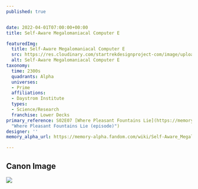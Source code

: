 ```yaml
---
published: true


date: 2022-04-01T07:00:00+00:00
title: Self-Aware Megalomaniacal Computer E

featuredImg:
  title: Self-Aware Megalomaniacal Computer E
  src: https://res.cloudinary.com/startrekdesignproject-com/image/upload/v1649270424/Megalomeniacal-Computer-E.png
  alt: Self-Aware Megalomaniacal Computer E
taxonomy:
  time: 2300s
  quadrants: Alpha
  universes:
  - Prime
  affiliations:
  - Daystrom Institute
  types:
  - Science/Research
  franchise: Lower Decks
primary_reference: S02E07 [Where Pleasant Fountains Lie](https://memory-alpha.fandom.com/wiki/Where_Pleasant_Fountains_Lie_(episode)
  "Where Pleasant Fountains Lie (episode)")
designer: ''
memory_alpha_url: https://memory-alpha.fandom.com/wiki/Self-Aware_Megalomaniacal_Computer_Storage

---
```

## Canon Image

![](https://res.cloudinary.com/startrekdesignproject-com/image/upload/v1649270425/Self-Aware-Megalomeniacal-Computer-1.jpg)